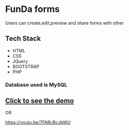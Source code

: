 <h1>FunDa forms</h1>

<p> Users can create,edit,preview and share forms
 with other</p>

<h2>Tech Stack</h2>
<ul>
<li> HTML </li>
<li> CSS </li>
<li> JQuery </li>
<li> BOOTSTRAP </li>
<li> PHP </li>
</ul> 

<h3> Database used is <b> MySQL</b></h3>

<a href="https://youtu.be/7FARcBcJbWU"><h2>Click to see the demo</h2></a>
OR

<u>https://youtu.be/7FARcBcJbWU</u>

